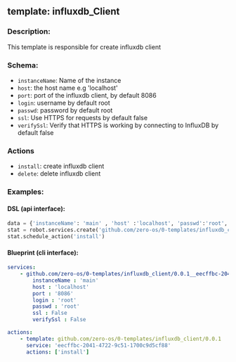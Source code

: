 ## template: influxdb_Client

### Description:
This template is responsible for create influxdb client 

### Schema:

- `instanceName`: Name of the instance
- `host`:  the host name e.g 'localhost'
- `port`: port of the influxdb client, by default 8086
- `login`: username by default root
- `passwd`: password by default root
- `ssl`: Use HTTPS for requests by default false
- `verifySsl`: Verify that HTTPS is working by connecting to InfluxDB  by default false

### Actions
- `install`: create influxdb client
- `delete`: delete influxdb client


### Examples:
#### DSL (api interface):
```python
data = {'instanceName': 'main' , 'host' :'localhost', 'passwd':'root', 'port':'8086', 'ssl': False ,'login': 'root' ,'verifySsl': False}
stat = robot.services.create('github.com/zero-os/0-templates/influxdb_client/0.0.1','eecffbc-2041-4722-9c51-1700c9d5cf88', data)
stat.schedule_action('install')
```

#### Blueprint (cli interface):
```yaml
services:
    - github.com/zero-os/0-templates/influxdb_client/0.0.1__eecffbc-2041-4722-9c51-1700c9d5cf88:
        instanceName : 'main'
        host : 'localhost'
        port : '8086'
        login : 'root'
        passwd : 'root'
        ssl : False
        verifySsl : False

actions:
    - template: github.com/zero-os/0-templates/influxdb_client/0.0.1
      service: 'eecffbc-2041-4722-9c51-1700c9d5cf88'
      actions: ['install']
```
